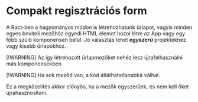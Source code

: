 # Compakt regisztrációs form

A Ract-ben a hagyományos módon is létrehozhatunk űrlapot, vagyis minden egyes beviteli mezőhöz egyedi HTML elemet hozol létre az App vagy egy főbb szülő komponensen belül. Jó választás lehet ***egyszerű*** projektekhez vagy kisebb űrlapokhoz.

[!WARNING]
Az így létrehozott űrlapmezőket nehéz lesz újrafelhasználni más komponensekben

[!WARNING]
Ha sok meződ van, a kód átláthatatlanabbá válhat.

Ez a megközelítés akkor előnyös, ha a mezők egyszerűek, és nem kell őket újrahasznosítani.